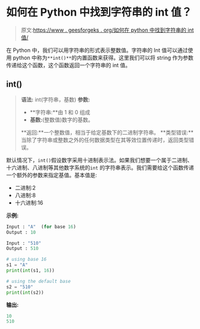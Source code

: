 # 如何在 Python 中找到字符串的 int 值？

> 原文:[https://www . geesforgeks . org/如何在 python 中找到字符串的 int 值/](https://www.geeksforgeeks.org/how-to-find-the-int-value-of-a-string-in-python/)

在 Python 中，我们可以用字符串的形式表示整数值。字符串的 Int 值可以通过使用 python 中称为`**int()**`的内置函数来获得。这里我们可以将 string 作为参数传递给这个函数，这个函数返回一个字符串的 int 值。

## int()

> **语法:** int(字符串，基数)
> **参数:**
> 
> *   **字符串:**由 1 和 0 组成
> *   **基数:**(整数值)数字的基数。
> 
> **返回:**一个整数值，相当于给定基数下的二进制字符串。
> **类型错误:**当除了字符串或整数之外的任何数据类型在其等效位置传递时，返回类型错误。

默认情况下，`int()`假设数字采用十进制表示法。如果我们想要一个属于二进制、十六进制、八进制等其他数字系统的`int` 的字符串表示。我们需要给这个函数传递一个额外的参数来指定基值。基本值是:

*   二进制:2
*   八进制:8
*   十六进制:16

**示例:**

```py
Input : "A"  (for base 16)
Output : 10

Input : "510"
Output : 510

```

```py
# using base 16
s1 = "A"
print(int(s1, 16))

# using the default base
s2 = "510"
print(int(s2))
```

**输出:**

```py
10
510

```